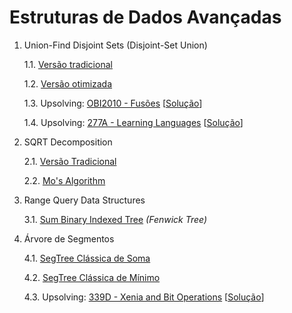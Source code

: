 # Estruturas de Dados Avançadas

1. Union-Find Disjoint Sets (Disjoint-Set Union)

   1.1. [Versão tradicional](algoritmos/dsu_tradicional.cpp)

   1.2. [Versão otimizada](algoritmos/dsu_otimizado.cpp)

   1.3. Upsolving: [OBI2010 - Fusões](https://olimpiada.ic.unicamp.br/pratique/p1/2010/f2/fusoes/) [[Solução](upsolving/obi2010_fusoes.cpp)] 
   
   1.4. Upsolving: [277A - Learning Languages](https://codeforces.com/problemset/problem/277/A) [[Solução](upsolving/cf_277a_learning_languages.cpp)] 


2. SQRT Decomposition

   2.1. [Versão Tradicional](algoritmos/sqrt_decomposition.cpp)

   2.2. [Mo's Algorithm](algoritmos/mo_algorithm.cpp)


3. Range Query Data Structures

   3.1. [Sum Binary Indexed Tree](algoritmos/bit_sum.cpp) *(Fenwick Tree)*

4. Árvore de Segmentos

   4.1. [SegTree Clássica de Soma](algoritmos/classic_segtree_sum.cpp)
   
   4.2. [SegTree Clássica de Mínimo](algoritmos/classic_segtree_min.cpp)

   4.3. Upsolving: [339D - Xenia and Bit Operations](https://codeforces.com/problemset/problem/339/D) [[Solução](upsolving/cf_339d_xenia_bits.cpp)]
